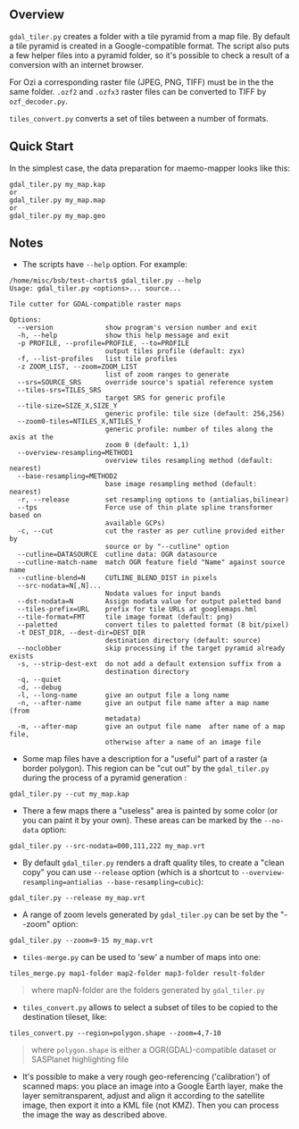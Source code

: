 ## Overview ##

`gdal_tiler.py` creates a folder with a tile pyramid from a map file. By default a tile pyramid is created in a Google-compatible format. The script also puts a few helper files into a pyramid folder, so it's possible to check a result of a conversion with an internet browser.

For Ozi a corresponding raster file (JPEG, PNG, TIFF) must be in the the same folder. `.ozf2` and `.ozfx3` raster files can be converted to TIFF by `ozf_decoder.py`.

`tiles_convert.py` converts a set of tiles between a number of formats.

## Quick Start ##

In the simplest case, the data preparation for maemo-mapper looks like this:
```
gdal_tiler.py my_map.kap
or
gdal_tiler.py my_map.map
or
gdal_tiler.py my_map.geo
```

## Notes ##
  * The scripts have `--help` option. For example:
```
/home/misc/bsb/test-charts$ gdal_tiler.py --help
Usage: gdal_tiler.py <options>... source...

Tile cutter for GDAL-compatible raster maps

Options:
  --version             show program's version number and exit
  -h, --help            show this help message and exit
  -p PROFILE, --profile=PROFILE, --to=PROFILE
                        output tiles profile (default: zyx)
  -f, --list-profiles   list tile profiles
  -z ZOOM_LIST, --zoom=ZOOM_LIST
                        list of zoom ranges to generate
  --srs=SOURCE_SRS      override source's spatial reference system
  --tiles-srs=TILES_SRS
                        target SRS for generic profile
  --tile-size=SIZE_X,SIZE_Y
                        generic profile: tile size (default: 256,256)
  --zoom0-tiles=NTILES_X,NTILES_Y
                        generic profile: number of tiles along the axis at the
                        zoom 0 (default: 1,1)
  --overview-resampling=METHOD1
                        overview tiles resampling method (default: nearest)
  --base-resampling=METHOD2
                        base image resampling method (default: nearest)
  -r, --release         set resampling options to (antialias,bilinear)
  --tps                 Force use of thin plate spline transformer based on
                        available GCPs)
  -c, --cut             cut the raster as per cutline provided either by
                        source or by "--cutline" option
  --cutline=DATASOURCE  cutline data: OGR datasource
  --cutline-match-name  match OGR feature field "Name" against source name
  --cutline-blend=N     CUTLINE_BLEND_DIST in pixels
  --src-nodata=N[,N]...
                        Nodata values for input bands
  --dst-nodata=N        Assign nodata value for output paletted band
  --tiles-prefix=URL    prefix for tile URLs at googlemaps.hml
  --tile-format=FMT     tile image format (default: png)
  --paletted            convert tiles to paletted format (8 bit/pixel)
  -t DEST_DIR, --dest-dir=DEST_DIR
                        destination directory (default: source)
  --noclobber           skip processing if the target pyramid already exists
  -s, --strip-dest-ext  do not add a default extension suffix from a
                        destination directory
  -q, --quiet           
  -d, --debug           
  -l, --long-name       give an output file a long name
  -n, --after-name      give an output file name after a map name (from
                        metadata)
  -m, --after-map       give an output file name  after name of a map file,
                        otherwise after a name of an image file
```
  * Some map files have a description for a "useful" part of a raster (a border polygon). This region can be "cut out" by the `gdal_tiler.py` during the process of a pyramid generation :
```
gdal_tiler.py --cut my_map.kap
```
  * There a few maps there a "useless" area is painted by some color (or you can paint it by your own). These areas can be marked by the `--no-data` option:
```
gdal_tiler.py --src-nodata=000,111,222 my_map.vrt
```
  * By default `gdal_tiler.py` renders a draft quality tiles, to create  a "clean copy" you can use `--release` option (which is a shortcut to `--overview-resampling=antialias --base-resampling=cubic`):
```
gdal_tiler.py --release my_map.vrt
```
  * A range of zoom levels generated by `gdal_tiler.py` can be set by the "--zoom" option:
```
gdal_tiler.py --zoom=9-15 my_map.vrt
```
  * `tiles-merge.py` can be used to 'sew' a number of maps into one:
```
tiles_merge.py map1-folder map2-folder map3-folder result-folder
```
> where mapN-folder are the folders generated by `gdal_tiler.py`

  * `tiles_convert.py` allows to select a subset of tiles to be copied to the destination tileset, like:
```
tiles_convert.py --region=polygon.shape --zoom=4,7-10
```
> where `polygon.shape` is either a OGR(GDAL)-compatible dataset or SASPlanet highlighting file

  * It's possible to make a very rough geo-referencing ('calibration') of scanned maps: you place an image into a Google Earth layer, make the layer semitransparent, adjust and align it according to  the satellite image, then export it into a KML file (not KMZ). Then you can process the image the way as described above.